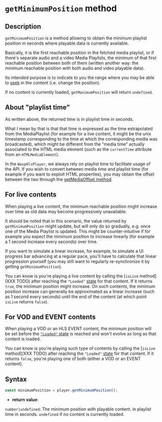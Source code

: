 # `getMinimumPosition` method

## Description

`getMinimumPosition` is a method allowing to obtain the minimum playlist
position in seconds where playable data is currently available.

Basically, it is the first reachable position in the fetched media playlist, or
if there's separate audio and a video Media Playlists, the minimum of that first
reachable position between both of them (written another way: the minimum
reachable position with both audio and video playable data).

Its intended purpose is to indicate to you the range where you may be able to
[seek](./seek.md) in the content (i.e. change the position).

If no content is currently loaded, `getMaximumPosition` will return `undefined`.

## About "playlist time"

As written above, the returned time is in playlist time in seconds.

What I mean by that is that that time is expressed as the time extrapolated
from the MediaPlaylist (for example for a live content, it might be the unix
timestamp corresponding to the time at which the corresponding media was
broadcasted), which might be different from the "media time" actually associated
to the HTML media element (such as the `currentTime` attribute from an
`HTMLMediaElement`).

In the `WaspHlsPlayer`, we always rely on playlist time to facilitate usage of
the API.
If you wish to convert between media time and playlist time (for example if you
want to exploit HTML properties), you may obtain the offset between the two
through the [getMediaOffset method](./getMediaOffset.md).

## For live contents

When playing a live content, the minimum reachable position might increase over
time as old data may become progressively unavailable.

It should be noted that in this scenario, the value returned by
`getMinimumPosition` might update, but will only do so gradually, e.g. once one
of the Media Playlist is updated.
This might be counter-intuitive if for example you expect the minimum position
to increase linearly (for example a 1 second increase every seconds) over time.

If you want to simulate a linear increase, for example, to simulate a UI
progress bar advancing at a regular pace, you'll have to calculate that linear
progression yourself (you may still want to regularly re-synchronize it by
getting `getMinimumPosition`).

You can know is you're playing a live content by calling the [`isLive`
method](XXX TODO) after reaching the `"Loaded"` [state](../Basic_Methods/getPlayerState.md)
for that content.
If it returns `true`, the minimum position might increase.
On such contents, the minimum position increase can generally be approximated as
a linear increase (such as 1 second every seconds) until the end of the content
(at which point `isLive` returns `false`).

## For VOD and EVENT contents

When playing a VOD or an HLS EVENT content, the minimum position will be set
before the [`"Loaded"` state](../Basic_Methods/getPlayerState.md) is reached
and won't evolve as long as that content is loaded.

You can know is you're playing such type of contents by calling the [`isLive`
method](XXX TODO) after reaching the `"Loaded"` [state](../Basic_Methods/getPlayerState.md)
for that content. If it returns `false`, you're playing one of both (either a
VOD or an EVENT content).

## Syntax

```js
const minimumPosition = player.getMinimumPosition();
```

- **return value**:

`number|undefined`: The minimum position with playable content. in playlist time
in seconds. `undefined` if no content is currently loaded.
